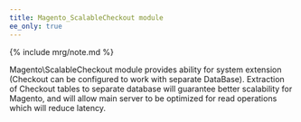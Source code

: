 ```yaml
---
title: Magento_ScalableCheckout module
ee_only: true
---
```


{% include mrg/note.md %}

Magento\ScalableCheckout module provides ability for system extension (Checkout can be configured to work with separate DataBase).
Extraction of Checkout tables to separate database will guarantee better scalability for Magento,
and will allow main server to be optimized for read operations which will reduce latency.
